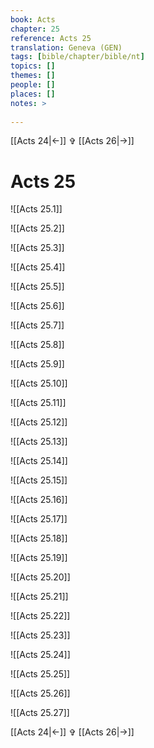```yaml
---
book: Acts
chapter: 25
reference: Acts 25
translation: Geneva (GEN)
tags: [bible/chapter/bible/nt]
topics: []
themes: []
people: []
places: []
notes: >
  
---
```


[[Acts 24|<-]] ✞ [[Acts 26|->]]

# Acts 25

![[Acts 25.1]]

![[Acts 25.2]]

![[Acts 25.3]]

![[Acts 25.4]]

![[Acts 25.5]]

![[Acts 25.6]]

![[Acts 25.7]]

![[Acts 25.8]]

![[Acts 25.9]]

![[Acts 25.10]]

![[Acts 25.11]]

![[Acts 25.12]]

![[Acts 25.13]]

![[Acts 25.14]]

![[Acts 25.15]]

![[Acts 25.16]]

![[Acts 25.17]]

![[Acts 25.18]]

![[Acts 25.19]]

![[Acts 25.20]]

![[Acts 25.21]]

![[Acts 25.22]]

![[Acts 25.23]]

![[Acts 25.24]]

![[Acts 25.25]]

![[Acts 25.26]]

![[Acts 25.27]]

[[Acts 24|<-]] ✞ [[Acts 26|->]]
